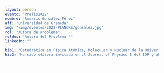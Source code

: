 ```yaml
---
layout: person
evento: "Prelis2022"
nombre: "Rosario González-Férez"
aff: "Universidad de Granada"
img: "/img/eventos/2022-PLANCKS/gonzalez.jpg"
rol: "Autora de problema"
roldes: "Autora del Problema 4"
linkedin: ""

bio1: 'Catedrática en Física Atómica, Molecular y Nuclear de la Universidad de Granada (UGR), donde realizó su tesis doctoral. Tras doctorarse, hizo varias estancias en diversas universidades de Alemania, Canadá y Estados Unidos, destacando su estancia en la Universidad de Harvard como Fullbright Fellow y en la de Heidelberg con la Fundación Alexander von Humboldt. Su línea de investigación principal es el estudio de la estructura y dinámica de átomos y moléculas frías en campos externos, sobre lo que ha escrito numerosas publicaciones científicas, habiendo recibido el premio "The Mildred Dresselhaus Award for Young Scientists 2013".'
bio2: "Ha sido editora invitada en el Journal of Physics B del IOP y ahora es editora en el IOP SciNotes. En la actualidad, es presidenta de la Comisión de Física Atómica, Molecular y Óptica de la IUPAP (International Union of Pure and Applied Physics) y del European Group of Atomic Systems de la EPS (European Physical Society)."


---
```

